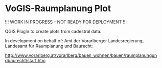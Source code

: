 VoGIS-Raumplanung Plot
=================

!!! WORK IN PROGRESS - NOT READY FOR DEPLOYMENT !!!

QGIS PlugIn to create plots from cadestral data.

In development on behalf of:
Amt der Vorarlberger Landesregierung, Landesamt für Raumplanung und Baurecht:

http://www.vorarlberg.at/vorarlberg/bauen_wohnen/bauen/raumplanungundbaurecht/start.htm
